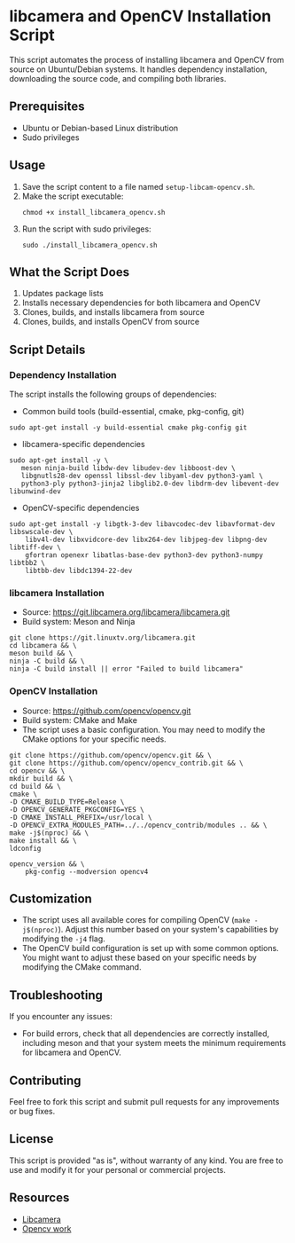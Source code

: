 # libcamera and OpenCV Installation Script

This script automates the process of installing libcamera and OpenCV from source on Ubuntu/Debian systems. It handles dependency installation, downloading the source code, and compiling both libraries.

## Prerequisites

- Ubuntu or Debian-based Linux distribution
- Sudo privileges

## Usage

1. Save the script content to a file named `setup-libcam-opencv.sh`.
2. Make the script executable:
   ```
   chmod +x install_libcamera_opencv.sh
   ```
3. Run the script with sudo privileges:
   ```
   sudo ./install_libcamera_opencv.sh
   ```

## What the Script Does

1. Updates package lists
2. Installs necessary dependencies for both libcamera and OpenCV
3. Clones, builds, and installs libcamera from source
4. Clones, builds, and installs OpenCV from source

## Script Details

### Dependency Installation

The script installs the following groups of dependencies:

- Common build tools (build-essential, cmake, pkg-config, git)

`sudo apt-get install -y build-essential cmake pkg-config git`

- libcamera-specific dependencies

```
sudo apt-get install -y \
   meson ninja-build libdw-dev libudev-dev libboost-dev \
   libgnutls28-dev openssl libssl-dev libyaml-dev python3-yaml \ 
   python3-ply python3-jinja2 libglib2.0-dev libdrm-dev libevent-dev libunwind-dev

```

- OpenCV-specific dependencies

```
sudo apt-get install -y libgtk-3-dev libavcodec-dev libavformat-dev libswscale-dev \
    libv4l-dev libxvidcore-dev libx264-dev libjpeg-dev libpng-dev libtiff-dev \
    gfortran openexr libatlas-base-dev python3-dev python3-numpy libtbb2 \
    libtbb-dev libdc1394-22-dev
```


### libcamera Installation

- Source: https://git.libcamera.org/libcamera/libcamera.git
- Build system: Meson and Ninja

```
git clone https://git.linuxtv.org/libcamera.git
cd libcamera && \
meson build && \    
ninja -C build && \
ninja -C build install || error "Failed to build libcamera"
```

### OpenCV Installation

- Source: https://github.com/opencv/opencv.git
- Build system: CMake and Make
- The script uses a basic configuration. You may need to modify the CMake options for your specific needs.
```
git clone https://github.com/opencv/opencv.git && \
git clone https://github.com/opencv/opencv_contrib.git && \
cd opencv && \
mkdir build && \
cd build && \
cmake \
-D CMAKE_BUILD_TYPE=Release \
-D OPENCV_GENERATE_PKGCONFIG=YES \
-D CMAKE_INSTALL_PREFIX=/usr/local \
-D OPENCV_EXTRA_MODULES_PATH=../../opencv_contrib/modules .. && \
make -j$(nproc) && \
make install && \
ldconfig

opencv_version && \
    pkg-config --modversion opencv4
```

## Customization

- The script uses all available cores for compiling OpenCV (`make -j$(nproc)`). Adjust this number based on your system's capabilities by modifying the `-j4` flag.
- The OpenCV build configuration is set up with some common options. You might want to adjust these based on your specific needs by modifying the CMake command.


## Troubleshooting

If you encounter any issues:

- For build errors, check that all dependencies are correctly installed, including meson and that your system meets the minimum requirements for libcamera and OpenCV.

## Contributing

Feel free to fork this script and submit pull requests for any improvements or bug fixes.

## License

This script is provided "as is", without warranty of any kind. You are free to use and modify it for your personal or commercial projects.


## Resources

- [Libcamera](https://libcamera.org/getting-started.html)
- [Opencv work](https://github.com/advait-0/opencv/tree/libcamera-final) 